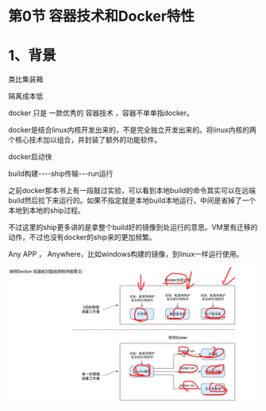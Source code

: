# 第0节 容器技术和Docker特性



# 1、背景



类比集装箱

隔离成本低

docker 只是 一款优秀的 容器技术 ，容器不单单指docker。

docker是结合linux内核开发出来的，不是完全独立开发出来的。将linux内核的两个核心技术加以组合，并封装了额外的功能软件。

docker启动快



build构建----ship传输---run运行

之前docker那本书上有一段敲过实验，可以看到本地build的命令其实可以在远端build然后拉下来运行的。如果不指定就是本地build本地运行，中间是省掉了一个本地到本地的ship过程。



不过这里的ship更多讲的是拿整个build好的镜像到处运行的意思。VM里有迁移的动作，不过也没有docker的ship来的更加频繁。



Any APP  ， Anywhere，比如windows构建的镜像，到linux一样运行使用。



![image-20240322182715781](0-容器技术和Docker特性.assets/image-20240322182715781.png)



